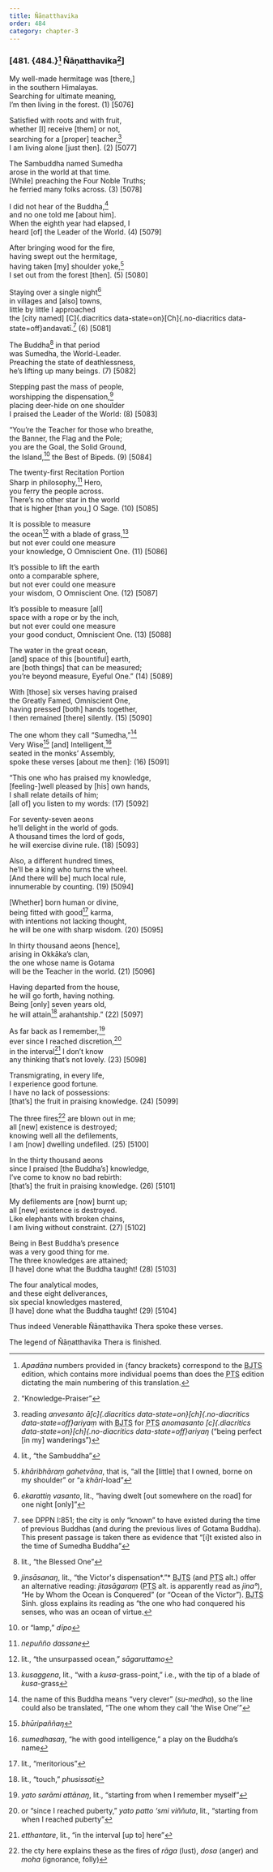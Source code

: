 ```yaml
---
title: Ñāṇatthavika
order: 484
category: chapter-3
---
```


### \[481. {484.}[^1] Ñāṇatthavika[^2]\]

My well-made hermitage was \[there,\]  
in the southern Himalayas.  
Searching for ultimate meaning,  
I’m then living in the forest. (1) \[5076\]

Satisfied with roots and with fruit,  
whether \[I\] receive \[them\] or not,  
searching for a \[proper\] teacher,[^3]  
I am living alone \[just then\]. (2) \[5077\]

The Sambuddha named Sumedha  
arose in the world at that time.  
\[While\] preaching the Four Noble Truths;  
he ferried many folks across. (3) \[5078\]

I did not hear of the Buddha,[^4]  
and no one told me \[about him\].  
When the eighth year had elapsed, I  
heard \[of\] the Leader of the World. (4) \[5079\]

After bringing wood for the fire,  
having swept out the hermitage,  
having taken \[my\] shoulder yoke,[^5]  
I set out from the forest \[then\]. (5) \[5080\]

Staying over a single night[^6]  
in villages and \[also\] towns,  
little by little I approached  
the \[city named\] [C]{.diacritics data-state=on}[Ch]{.no-diacritics data-state=off}andavatī.[^7] (6) \[5081\]

The Buddha[^8] in that period  
was Sumedha, the World-Leader.  
Preaching the state of deathlessness,  
he’s lifting up many beings. (7) \[5082\]

Stepping past the mass of people,  
worshipping the dispensation,[^9]  
placing deer-hide on one shoulder  
I praised the Leader of the World: (8) \[5083\]

“You’re the Teacher for those who breathe,  
the Banner, the Flag and the Pole;  
you are the Goal, the Solid Ground,  
the Island,[^10] the Best of Bipeds. (9) \[5084\]

The twenty-first Recitation Portion  
Sharp in philosophy,[^11] Hero,  
you ferry the people across.  
There’s no other star in the world  
that is higher \[than you,\] O Sage. (10) \[5085\]

It is possible to measure  
the ocean[^12] with a blade of grass,[^13]  
but not ever could one measure  
your knowledge, O Omniscient One. (11) \[5086\]

It’s possible to lift the earth  
onto a comparable sphere,  
but not ever could one measure  
your wisdom, O Omniscient One. (12) \[5087\]

It’s possible to measure \[all\]  
space with a rope or by the inch,  
but not ever could one measure  
your good conduct, Omniscient One. (13) \[5088\]

The water in the great ocean,  
\[and\] space of this \[bountiful\] earth,  
are \[both things\] that can be measured;  
you’re beyond measure, Eyeful One.” (14) \[5089\]

With \[those\] six verses having praised  
the Greatly Famed, Omniscient One,  
having pressed \[both\] hands together,  
I then remained \[there\] silently. (15) \[5090\]

The one whom they call “Sumedha,”[^14]  
Very Wise[^15] \[and\] Intelligent,[^16]  
seated in the monks’ Assembly,  
spoke these verses \[about me then\]: (16) \[5091\]

“This one who has praised my knowledge,  
\[feeling-\]well pleased by \[his\] own hands,  
I shall relate details of him;  
\[all of\] you listen to my words: (17) \[5092\]

For seventy-seven aeons  
he’ll delight in the world of gods.  
A thousand times the lord of gods,  
he will exercise divine rule. (18) \[5093\]

Also, a different hundred times,  
he’ll be a king who turns the wheel.  
\[And there will be\] much local rule,  
innumerable by counting. (19) \[5094\]

\[Whether\] born human or divine,  
being fitted with good[^17] karma,  
with intentions not lacking thought,  
he will be one with sharp wisdom. (20) \[5095\]

In thirty thousand aeons \[hence\],  
arising in Okkāka’s clan,  
the one whose name is Gotama  
will be the Teacher in the world. (21) \[5096\]

Having departed from the house,  
he will go forth, having nothing.  
Being \[only\] seven years old,  
he will attain[^18] arahantship.” (22) \[5097\]

As far back as I remember,[^19]  
ever since I reached discretion,[^20]  
in the interval[^21] I don’t know  
any thinking that’s not lovely. (23) \[5098\]

Transmigrating, in every life,  
I experience good fortune.  
I have no lack of possessions:  
\[that’s\] the fruit in praising knowledge. (24) \[5099\]

The three fires[^22] are blown out in me;  
all \[new\] existence is destroyed;  
knowing well all the defilements,  
I am \[now\] dwelling undefiled. (25) \[5100\]

In the thirty thousand aeons  
since I praised \[the Buddha’s\] knowledge,  
I’ve come to know no bad rebirth:  
\[that’s\] the fruit in praising knowledge. (26) \[5101\]

My defilements are \[now\] burnt up;  
all \[new\] existence is destroyed.  
Like elephants with broken chains,  
I am living without constraint. (27) \[5102\]

Being in Best Buddha’s presence  
was a very good thing for me.  
The three knowledges are attained;  
\[I have\] done what the Buddha taught! (28) \[5103\]

The four analytical modes,  
and these eight deliverances,  
six special knowledges mastered,  
\[I have\] done what the Buddha taught! (29) \[5104\]

Thus indeed Venerable Ñāṇatthavika Thera spoke these verses.

The legend of Ñāṇatthavika Thera is finished.

[^1]: *Apadāna* numbers provided in {fancy brackets} correspond to the <abbr title="Buddha Jayanthi Tripitaka Series">BJTS</abbr> edition, which contains more individual poems than does the <abbr title="Pali Text Society">PTS</abbr> edition dictating the main numbering of this translation.

[^2]: “Knowledge-Praiser”

[^3]: reading *anvesanto ā[c]{.diacritics data-state=on}[ch]{.no-diacritics data-state=off}ariyaṃ* with <abbr title="Buddha Jayanthi Tripitaka Series">BJTS</abbr> for <abbr title="Pali Text Society">PTS</abbr> *anomasanto [c]{.diacritics data-state=on}[ch]{.no-diacritics data-state=off}ariyaŋ* (“being perfect \[in my\] wanderings”)

[^4]: lit., “the Sambuddha”

[^5]: *khāribhāraṃ gahetvāna*, that is, “all the \[little\] that I owned, borne on my shoulder” or “a *khāri*-load”

[^6]: *ekarattiŋ vasanto*, lit., “having dwelt \[out somewhere on the road\] for one night \[only\]”

[^7]: see DPPN I:851; the city is only “known” to have existed during the time of previous Buddhas (and during the previous lives of Gotama Buddha). This present passage is taken there as evidence that “\[i\]t existed also in the time of Sumedha Buddha”

[^8]: lit., “the Blessed One”

[^9]: *jinsāsanaŋ*, lit., “the Victor's dispensation*.”* <abbr title="Buddha Jayanthi Tripitaka Series">BJTS</abbr> (and <abbr title="Pali Text Society">PTS</abbr> alt.) offer an alternative reading: *jitasāgaraṃ* (<abbr title="Pali Text Society">PTS</abbr> alt. is apparently read as *jina°*), “He by Whom the Ocean is Conquered” (or “Ocean of the Victor”). <abbr title="Buddha Jayanthi Tripitaka Series">BJTS</abbr> Sinh. gloss explains its reading as “the one who had conquered his senses, who was an ocean of virtue.

[^10]: or “lamp,” *dīpo*

[^11]: *nepuñño dassane*

[^12]: lit., “the unsurpassed ocean,” *sāgaruttamo*

[^13]: *kusaggena*, lit., “with a *kusa*-grass-point,” i.e., with the tip of a blade of *kusa*-grass

[^14]: the name of this Buddha means “very clever” (*su-medha*), so the line could also be translated, “The one whom they call ‘the Wise One’”

[^15]: *bhūripaññaŋ*

[^16]: *sumedhasaŋ*, “he with good intelligence,” a play on the Buddha’s name

[^17]: lit., “meritorious”

[^18]: lit., “touch,” *phusissati*

[^19]: *yato sarāmi attānaŋ*, lit., “starting from when I remember myself”

[^20]: or “since I reached puberty,” *yato patto ‘smi viññuta*, lit., “starting from when I reached puberty”

[^21]: *etthantare*, lit., “in the interval \[up to\] here”

[^22]: the cty here explains these as the fires of *rāga* (lust), *dosa* (anger) and *moha* (ignorance, folly)
